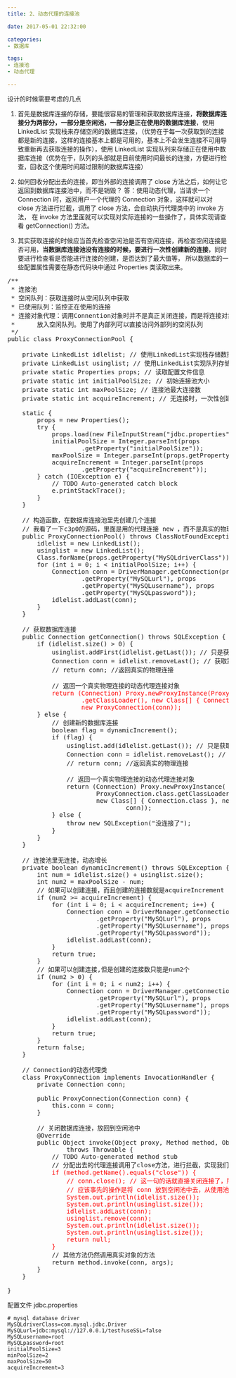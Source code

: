 ```yaml
---
title: 2、动态代理的连接池

date: 2017-05-01 22:32:00

categories:
- 数据库

tags:
- 连接池
- 动态代理

---
```


设计的时候需要考虑的几点 

1. 首先是数据库连接的存储，要能很容易的管理和获取数据库连接，**将数据库连接分为两部分，一部分是空闲池，一部分是正在使用的数据库连接**，使用 LinkedList 实现栈来存储空闲的数据库连接，（优势在于每一次获取到的连接都是新的连接，这样的连接基本上都是可用的，基本上不会发生连接不可用导致重新再去获取连接的操作），使用 LinkedList 实现队列来存储正在使用中数据库连接（优势在于，队列的头部就是目前使用时间最长的连接，方便进行检查，回收这个使用时间超过限制的数据库连接） 

2. 如何回收分配出去的连接，即当外部的连接调用了 close 方法之后，如何让它返回到数据库连接池中，而不是销毁？ 
答：使用动态代理，当请求一个 Connection 时，返回用户一个代理的 Connection 对象，这样就可以对 close 方法进行拦截，调用了 close 方法，会自动执行代理类中的 invoke 方法， 在 invoke 方法里面就可以实现对实际连接的一些操作了，具体实现请查看 getConnection() 方法。 

3. 其实获取连接的时候应当首先检查空闲池是否有空闲连接，再检查空闲连接是否可用，**当数据库连接池没有连接的时候，要进行一次性创建新的连接**，同时要进行检查看是否能进行连接的创建，是否达到了最大值等， 所以数据库的一些配置属性需要在静态代码块中通过 Properties 类读取出来。

<pre>
/**
 * 连接池
 * 空闲队列：获取连接时从空闲队列中获取
 * 已使用队列：监控正在使用的连接
 * 连接对象代理：调用Connention对象时并不是真正关闭连接，而是将连接对象
 * 		放入空闲队列。使用了内部列可以直接访问外部列的空闲队列
 */
public class ProxyConnectionPool {

	private LinkedList<Connection> idlelist; // 使用LinkedList实现栈存储数据库连接,存放的空闲连接
	private LinkedList<Connection> usinglist; // 使用LinkedList实现队列存储数据库连接,存放的正在使用的连接
	private static Properties props; // 读取配置文件信息
	private static int initialPoolSize; // 初始连接池大小
	private static int maxPoolSize; // 连接池最大连接数
	private static int acquireIncrement; // 无连接时，一次性创建连接数
	
	static {
		props = new Properties();
		try {
			props.load(new FileInputStream("jdbc.properties"));
			initialPoolSize = Integer.parseInt(props
					.getProperty("initialPoolSize"));
			maxPoolSize = Integer.parseInt(props.getProperty("maxPoolSize"));
			acquireIncrement = Integer.parseInt(props
					.getProperty("acquireIncrement"));
		} catch (IOException e) {
			// TODO Auto-generated catch block
			e.printStackTrace();
		}
	}

	// 构造函数，在数据库连接池里先创建几个连接
	// 我看了一下c3p0的源码，里面是用的代理连接 new ，而不是真实的物理连接
	public ProxyConnectionPool() throws ClassNotFoundException, SQLException {
		idlelist = new LinkedList<Connection>();
		usinglist = new LinkedList<Connection>();
		Class.forName(props.getProperty("MySQLdriverClass"));
		for (int i = 0; i < initialPoolSize; i++) {
			Connection conn = DriverManager.getConnection(props
					.getProperty("MySQLurl"), props
					.getProperty("MySQLusername"), props
					.getProperty("MySQLpassword"));
			idlelist.addLast(conn);
		}
	}

	// 获取数据库连接
	public Connection getConnection() throws SQLException {
		if (idlelist.size() > 0) {
			usinglist.addFirst(idlelist.getLast()); // 只是获取第一个连接并没有删除
			Connection conn = idlelist.removeLast(); // 获取第一个连接并删除
			// return conn; //返回真实的物理连接

			// 返回一个真实物理连接的动态代理连接对象
			<font color='red'>return (Connection) Proxy.newProxyInstance(ProxyConnection.class
					.getClassLoader(), new Class<?>[] { Connection.class },
					new ProxyConnection(conn));</font>
		} else {
			// 创建新的数据库连接
			boolean flag = dynamicIncrement();
			if (flag) {
				usinglist.add(idlelist.getLast()); // 只是获取第一个连接并没有删除
				Connection conn = idlelist.removeLast(); // 获取第一个连接并删除
				// return conn; //返回真实的物理连接

				// 返回一个真实物理连接的动态代理连接对象
				return (Connection) Proxy.newProxyInstance(
						ProxyConnection.class.getClassLoader(),
						new Class[] { Connection.class }, new ProxyConnection(
								conn));
			} else {
				throw new SQLException("没连接了");
			}
		}
	}

	// 连接池里无连接，动态增长
	private boolean dynamicIncrement() throws SQLException {
		int num = idlelist.size() + usinglist.size();
		int num2 = maxPoolSize - num;
		// 如果可以创建连接，而且创建的连接数就是acquireIncrement
		if (num2 >= acquireIncrement) {
			for (int i = 0; i < acquireIncrement; i++) {
				Connection conn = DriverManager.getConnection(props
						.getProperty("MySQLurl"), props
						.getProperty("MySQLusername"), props
						.getProperty("MySQLpassword"));
				idlelist.addLast(conn);
			}
			return true;
		}
		// 如果可以创建连接,但是创建的连接数只能是num2个
		if (num2 > 0) {
			for (int i = 0; i < num2; i++) {
				Connection conn = DriverManager.getConnection(props
						.getProperty("MySQLurl"), props
						.getProperty("MySQLusername"), props
						.getProperty("MySQLpassword"));
				idlelist.addLast(conn);
			}
			return true;
		}
		return false;
	}

	// Connection的动态代理类
	class ProxyConnection implements InvocationHandler {
		private Connection conn;

		public ProxyConnection(Connection conn) {
			this.conn = conn;
		}

		// 关闭数据库连接，放回到空闲池中
		@Override
		public Object invoke(Object proxy, Method method, Object[] args)
				throws Throwable {
			// TODO Auto-generated method stub
			// 分配出去的代理连接调用了close方法，进行拦截，实现我们自己想要的操作
			<font color='red'>if (method.getName().equals("close")) {
				// conn.close(); // 这一句的话就直接关闭连接了，所以不写
				// 应该事先的操作是将 conn 放到空闲池中去，从使用池中移除
				System.out.println(idlelist.size());
				System.out.println(usinglist.size());
				idlelist.addLast(conn);
				usinglist.remove(conn);
				System.out.println(idlelist.size());
				System.out.println(usinglist.size());
				return null;
			}</font>
			// 其他方法仍然调用真实对象的方法
			return method.invoke(conn, args);
		}
	}

}
</pre>

配置文件 jdbc.properties

	# mysql database driver
	MySQLdriverClass=com.mysql.jdbc.Driver
	MySQLurl=jdbc:mysql://127.0.0.1/test?useSSL=false
	MySQLusername=root
	MySQLpassword=root
	initialPoolSize=3
	minPoolSize=2
	maxPoolSize=50
	acquireIncrement=3